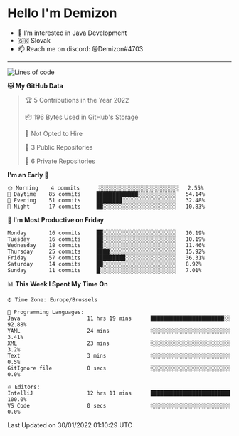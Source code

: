 # Hello I'm Demizon
- 👀 I’m interested in Java Development
- 🇸🇰 Slovak
- 📫 Reach me on discord: @Demizon#4703
<hr>

<!--START_SECTION:waka-->
![Lines of code](https://img.shields.io/badge/From%20Hello%20World%20I%27ve%20Written-8%20Thousand%20lines%20of%20code-blue)

**🐱 My GitHub Data** 

> 🏆 5 Contributions in the Year 2022
 > 
> 📦 196 Bytes Used in GitHub's Storage 
 > 
> 🚫 Not Opted to Hire
 > 
> 📜 3 Public Repositories 
 > 
> 🔑 6 Private Repositories  
 > 
**I'm an Early 🐤** 

```text
🌞 Morning    4 commits      ░░░░░░░░░░░░░░░░░░░░░░░░░   2.55% 
🌆 Daytime    85 commits     █████████████░░░░░░░░░░░░   54.14% 
🌃 Evening    51 commits     ████████░░░░░░░░░░░░░░░░░   32.48% 
🌙 Night      17 commits     ██░░░░░░░░░░░░░░░░░░░░░░░   10.83%

```
📅 **I'm Most Productive on Friday** 

```text
Monday       16 commits     ██░░░░░░░░░░░░░░░░░░░░░░░   10.19% 
Tuesday      16 commits     ██░░░░░░░░░░░░░░░░░░░░░░░   10.19% 
Wednesday    18 commits     ██░░░░░░░░░░░░░░░░░░░░░░░   11.46% 
Thursday     25 commits     ████░░░░░░░░░░░░░░░░░░░░░   15.92% 
Friday       57 commits     █████████░░░░░░░░░░░░░░░░   36.31% 
Saturday     14 commits     ██░░░░░░░░░░░░░░░░░░░░░░░   8.92% 
Sunday       11 commits     █░░░░░░░░░░░░░░░░░░░░░░░░   7.01%

```


📊 **This Week I Spent My Time On** 

```text
⌚︎ Time Zone: Europe/Brussels

💬 Programming Languages: 
Java                     11 hrs 19 mins      ███████████████████████░░   92.88% 
YAML                     24 mins             ░░░░░░░░░░░░░░░░░░░░░░░░░   3.41% 
XML                      23 mins             ░░░░░░░░░░░░░░░░░░░░░░░░░   3.2% 
Text                     3 mins              ░░░░░░░░░░░░░░░░░░░░░░░░░   0.5% 
GitIgnore file           0 secs              ░░░░░░░░░░░░░░░░░░░░░░░░░   0.0%

🔥 Editors: 
IntelliJ                 12 hrs 11 mins      █████████████████████████   100.0% 
VS Code                  0 secs              ░░░░░░░░░░░░░░░░░░░░░░░░░   0.0%

```


 Last Updated on 30/01/2022 01:10:29 UTC
<!--END_SECTION:waka-->
